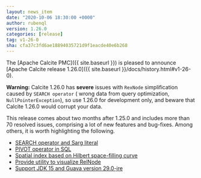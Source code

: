 ```yaml
---
layout: news_item
date: "2020-10-06 18:30:00 +0000"
author: rubenql
version: 1.26.0
categories: [release]
tag: v1-26-0
sha: cfa37c3fd6ae18894035721d9f1eacde40e6b268
---
```

<!--
{% comment %}
Licensed to the Apache Software Foundation (ASF) under one or more
contributor license agreements.  See the NOTICE file distributed with
this work for additional information regarding copyright ownership.
The ASF licenses this file to you under the Apache License, Version 2.0
(the "License"); you may not use this file except in compliance with
the License.  You may obtain a copy of the License at

http://www.apache.org/licenses/LICENSE-2.0

Unless required by applicable law or agreed to in writing, software
distributed under the License is distributed on an "AS IS" BASIS,
WITHOUT WARRANTIES OR CONDITIONS OF ANY KIND, either express or implied.
See the License for the specific language governing permissions and
limitations under the License.
{% endcomment %}
-->

The [Apache Calcite PMC]({{ site.baseurl }})
is pleased to announce
[Apache Calcite release 1.26.0]({{ site.baseurl }}/docs/history.html#v1-26-0).

**Warning:** Calcite 1.26.0 has **severe** issues with `RexNode` simplification caused by `SEARCH operator` (
wrong data from query optimization, `NullPointerException`), so use 1.26.0 for development only,
and beware that Calcite 1.26.0 would corrupt your data.

This release comes about two months after 1.25.0 and includes more than 70 resolved
issues, comprising a lot of new features and bug-fixes. Among others, it is worth highlighting the following.

* [SEARCH operator and Sarg literal](https://issues.apache.org/jira/browse/CALCITE-4173)
* [PIVOT operator in SQL](https://issues.apache.org/jira/browse/CALCITE-3752)
* [Spatial index based on Hilbert space-filling curve](https://issues.apache.org/jira/browse/CALCITE-1861)
* [Provide utility to visualize RelNode](https://issues.apache.org/jira/browse/CALCITE-4197)
* [Support JDK 15 and Guava version 29.0-jre](https://issues.apache.org/jira/browse/CALCITE-4259)
